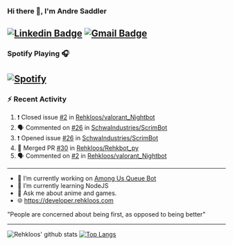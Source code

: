 ### Hi there 👋, I'm Andre Saddler
[![Linkedin Badge](https://img.shields.io/badge/-andrexsaddler-blue?style=flat-square&logo=Linkedin&logoColor=white&link=https://www.linkedin.com/in/andrexsaddler/)](https://www.linkedin.com/in/andrexsaddler/)
[![Gmail Badge](https://img.shields.io/badge/-contact@rehkloos.com-c14438?style=flat-square&logo=Gmail&logoColor=white&link=mailto:contact@rehkloos.com)](mailto:contact@rehkloos.com)
---
### Spotify Playing 🎧

[![Spotify](https://novatorem.rehkloos.vercel.app/api/spotify)](https://open.spotify.com/user/Rehkloos)
---

### :zap: Recent Activity

<!--START_SECTION:activity-->
1. ❗️ Closed issue [#2](https://github.com/Rehkloos/valorant_Nightbot/issues/2) in [Rehkloos/valorant_Nightbot](https://github.com/Rehkloos/valorant_Nightbot)
2. 🗣 Commented on [#26](https://github.com/SchwaIndustries/ScrimBot/issues/26) in [SchwaIndustries/ScrimBot](https://github.com/SchwaIndustries/ScrimBot)
3. ❗️ Opened issue [#26](https://github.com/SchwaIndustries/ScrimBot/issues/26) in [SchwaIndustries/ScrimBot](https://github.com/SchwaIndustries/ScrimBot)
4. 🎉 Merged PR [#30](https://github.com/Rehkloos/Rehkbot_py/pull/30) in [Rehkloos/Rehkbot_py](https://github.com/Rehkloos/Rehkbot_py)
5. 🗣 Commented on [#2](https://github.com/Rehkloos/valorant_Nightbot/issues/2) in [Rehkloos/valorant_Nightbot](https://github.com/Rehkloos/valorant_Nightbot)
<!--END_SECTION:activity-->

---

- 🔭 I’m currently working on [Among Us Queue Bot](https://github.com/Rehkloos/queue-bot)
- 🌱 I’m currently learning NodeJS
- 💬 Ask me about anime and games.
- 🌐 https://developer.rehkloos.com

"People are concerned about being first, as opposed to being better"

---
![Rehkloos' github stats](https://github-readme-stats.vercel.app/api?username=Rehkloos&count_private=true)
[![Top Langs](https://github-readme-stats.vercel.app/api/top-langs/?username=Rehkloos&layout=compact)](https://github.com/anuraghazra/github-readme-stats)
